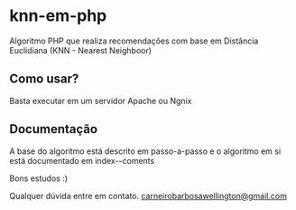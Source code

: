 # knn-em-php
Algoritmo PHP que realiza recomendações com base em Distância Euclidiana (KNN - Nearest Neighboor)

## Como usar?
Basta executar em um servidor Apache ou Ngnix 

## Documentação
A base do algoritmo está descrito em passo-a-passo e o algoritmo em si está documentado em index--coments

Bons estudos :)

Qualquer dúvida entre em contato. carneirobarbosawellington@gmail.com
